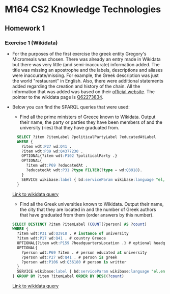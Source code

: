 # M164 CS2 Knowledge Technologies

## Homework 1

### Exercise 1 (Wikidata)

* For the purposes of the first exercise the greek entity Gregory's Micromeals was chosen. There was already an entry made in Wikidata but there was very little (and semi-inaccurate) information added. The title was missing an apostrophe and the labels, descriptions and aliases were inaccurate/missing. For example, the Greek description was just the world "restaurant" in English. Also, there were additional statements added regarding the creation and history of the chain. All the information that was added was based on their [official website](https://www.gregorys.gr/en). The pointer to the wikidata page is [Q62273834](https://www.wikidata.org/wiki/Q62273834).

* Below you can find the SPARQL queries that were used:
  * Find all the prime ministers of Greece known to Wikidata. Output their name, the party or parties they have been members of and the university (-ies) that they have graduated from.
  ```SQL
    SELECT ?item ?itemLabel ?politicalPartyLabel ?educatedAtLabel
    WHERE {
      ?item wdt:P27 wd:Q41 .
      ?item wdt:P39 wd:Q4377230 .
      OPTIONAL{?item wdt:P102 ?politicalParty .}
      OPTIONAL{
        ?item wdt:P69 ?educatedAt .
        ?educatedAt wdt:P31 ?type FILTER(?type = wd:Q3918).
      }
      SERVICE wikibase:label { bd:serviceParam wikibase:language "el,en". }
    }
    ```
    [Link to wikidata query](https://query.wikidata.org/#SELECT%20DISTINCT%20%3Fitem%20%3FitemLabel%20%28COUNT%28%3Fperson%29%20AS%20%3Fcount%29%0AWHERE%20%7B%0A%20%20%3Fitem%20wdt%3AP31%20wd%3AQ3918%20.%20%23%20instance%20of%20university%0A%20%20%3Fitem%20wdt%3AP17%20wd%3AQ41%20.%20%23%20country%20Greece%0A%20%20OPTIONAL%7B%3Fitem%20wdt%3AP159%20%3FheadquartersLocation%20.%7D%20%23%20optional%20headquarters%20location%0A%20%20OPTIONAL%7B%0A%20%20%20%20%3Fperson%20wdt%3AP69%20%3Fitem%20.%20%23%20person%20educated%20at%20university%0A%20%20%20%20%3Fperson%20wdt%3AP27%20wd%3AQ41%20.%20%23%20person%20is%20greek%0A%20%20%20%20%3Fperson%20wdt%3AP106%20wd%3AQ36180%20%23%20person%20is%20writter%20%0A%20%20%7D%0A%20%20SERVICE%20wikibase%3Alabel%20%7B%20bd%3AserviceParam%20wikibase%3Alanguage%20%22el%2Cen%22.%20%7D%0A%7D%20GROUP%20BY%20%3Fitem%20%3FitemLabel%20ORDER%20BY%20DESC%28%3Fcount%29)

  * Find all the Greek universities known to Wikidata. Output their name, the city that they are located in and the number of Greek authors that have graduated from them (order answers by this number).
  ```SQL  
  SELECT DISTINCT ?item ?itemLabel (COUNT(?person) AS ?count)
  WHERE {
    ?item wdt:P31 wd:Q3918 . # instance of university
    ?item wdt:P17 wd:Q41 . # country Greece
    OPTIONAL{?item wdt:P159 ?headquartersLocation .} # optional headquarters location
    OPTIONAL{
      ?person wdt:P69 ?item . # person educated at university
      ?person wdt:P27 wd:Q41 . # person is greek
      ?person wdt:P106 wd:Q36180 # person is writter
    }
    SERVICE wikibase:label { bd:serviceParam wikibase:language "el,en". }
  } GROUP BY ?item ?itemLabel ORDER BY DESC(?count)
  ```
  [Link to wikidata query](https://query.wikidata.org/#SELECT%20%3Fitem%20%3FitemLabel%20%3FpoliticalPartyLabel%20%3FeducatedAtLabel%0AWHERE%20%7B%0A%20%20%3Fitem%20wdt%3AP27%20wd%3AQ41%20.%0A%20%20%3Fitem%20wdt%3AP39%20wd%3AQ4377230%20.%0A%20%20OPTIONAL%7B%3Fitem%20wdt%3AP102%20%3FpoliticalParty%20.%7D%0A%20%20OPTIONAL%7B%0A%20%20%20%20%3Fitem%20wdt%3AP69%20%3FeducatedAt%20.%0A%20%20%20%20%3FeducatedAt%20wdt%3AP31%20%3Ftype%20FILTER%28%3Ftype%20%3D%20wd%3AQ3918%29.%0A%20%20%7D%0A%20%20SERVICE%20wikibase%3Alabel%20%7B%20bd%3AserviceParam%20wikibase%3Alanguage%20%22el%2Cen%22.%20%7D%0A%7D)
